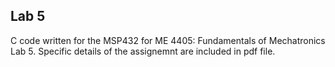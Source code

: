 ## Lab 5
C code written for the MSP432 for ME 4405: Fundamentals of Mechatronics Lab 5.
Specific details of the assignemnt are included in pdf file.
